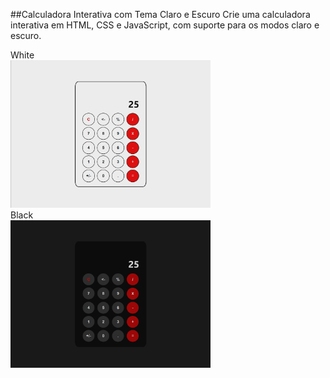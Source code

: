 ##Calculadora Interativa com Tema Claro e Escuro
Crie uma calculadora interativa em HTML, CSS e JavaScript, com suporte para os modos claro e escuro. 

White <br>
<img width="320" height="236" src="White.png"><br>
Black<br>
<img width="320" height="236" src="black.png">
